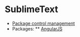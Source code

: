 # SublimeText

* [Package control management](https://sublime.wbond.net/installation)
* Packages:
** [AngularJS](https://sublime.wbond.net/packages/AngularJS)
